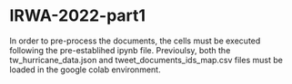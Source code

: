 # IRWA-2022-part1
In order to pre-process the documents, the cells must be executed following the pre-establihed ipynb file.
Previoulsy, both the tw_hurricane_data.json and tweet_documents_ids_map.csv files must be loaded in the google colab environment.
